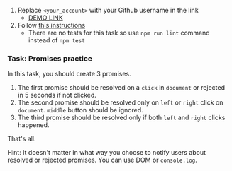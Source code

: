 1. Replace `<your_account>` with your Github username in the link
    - [DEMO LINK](https://b0hdan1.github.io/js_promises_practice_DOM/)
2. Follow [this instructions](https://mate-academy.github.io/layout_task-guideline/)
    - There are no tests for this task so use `npm run lint` command instead of `npm test`

### Task: Promises practice

In this task, you should create 3 promises.
1. The first promise should be resolved on a `click` in `document` or rejected in 5 seconds if not clicked.
2. The second promise should be resolved only on `left` or `right` click on `document`. `middle` button should be ignored.
3. The third promise should be resolved only if both `left` and `right` clicks happened.

That's all.

Hint: It doesn't matter in what way you choose to notify users about resolved or rejected promises. You can use DOM or `console.log`.

